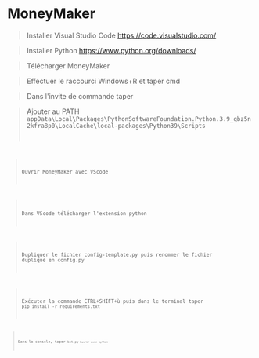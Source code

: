# MoneyMaker
>Installer Visual Studio Code
  https://code.visualstudio.com/

>Installer Python
  https://www.python.org/downloads/

>Télécharger MoneyMaker

>Effectuer le raccourci Windows+R et taper cmd

>Dans l'invite de commande taper 

>Ajouter au PATH 
  <code>appData\Local\Packages\PythonSoftwareFoundation.Python.3.9_qbz5n2kfra8p0\LocalCache\local-packages\Python39\Scripts<code>
  
>Ouvrir MoneyMaker avec VScode

>Dans VScode télécharger l'extension python

>Dupliquer le fichier config-template.py puis renommer le fichier dupliqué en config.py

>Exécuter la commande CTRL+SHIFT+ù puis dans le terminal taper <code>pip install -r requirements.txt<code>
  
>Dans la console, taper <code>bot.py<code>
  Ouvrir avec python
  
